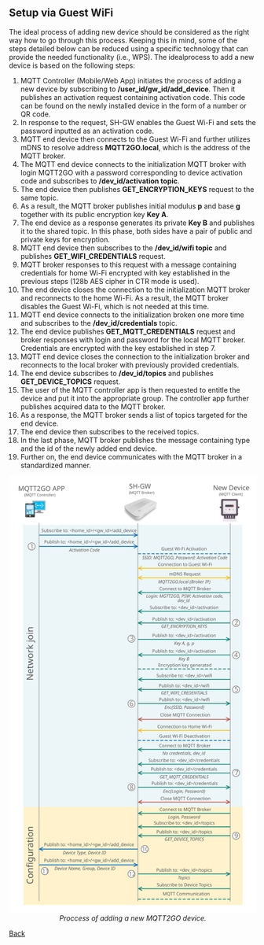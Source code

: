 ## Setup via Guest WiFi
The ideal process of adding new device should be considered as the right way how to go through this process. Keeping this in mind, some of the steps detailed below can be reduced using a specific technology that can provide the needed functionality (i.e., WPS). The idealprocess to add a new device is based on the following steps:

1. MQTT Controller (Mobile/Web App) initiates the process of adding a new device by subscribing to __/user_id/gw_id/add_device__. Then it  publishes an activation request containing activation code. This code can be found on the newly installed device in the form of a number or QR code.
1. In response to the request, SH-GW enables the Guest Wi-Fi and sets the password inputted as an activation code.
1. MQTT end device then connects to the Guest Wi-Fi and further utilizes mDNS to resolve address __MQTT2GO.local__, which is the address of the MQTT broker.
1. The MQTT end device connects to the initialization MQTT broker with login MQTT2GO with a password corresponding to device activation code and subscribes to __/dev_id/activation topic__.
1. The end device then publishes __GET_ENCRYPTION_KEYS__ request to the same topic.
1. As a result, the MQTT broker publishes initial modulus __p__ and base __g__ together with its public encryption key __Key A__.
1. The end device as a response generates its private __Key B__ and publishes it to the shared topic. In this phase, both sides have a pair of public and private keys for encryption.
1. MQTT end device then subscribes to the __/dev_id/wifi topic__ and publishes __GET_WIFI_CREDENTIALS__ request.
1. MQTT broker responses to this request with a message containing credentials for home Wi-Fi encrypted with key established in the previous steps (128b AES cipher in CTR mode is used).
1. The end device closes the connection to the initialization MQTT broker and reconnects to the home Wi-Fi. As a result, the MQTT broker disables the Guest Wi-Fi, which is not needed at this time.
1. MQTT end device connects to the initialization broken one more time and subscribes to the __/dev_id/credentials__ topic.
1. The end device publishes __GET_MQTT_CREDENTIALS__ request and broker responses with login and password for the local MQTT broker. Credentials are encrypted with the key established in step 7.
1. MQTT end device closes the connection to the initialization broker and reconnects to the local broker with previously provided credentials.
1. The end device subscribes to __/dev_id/topics__ and publishes __GET_DEVICE_TOPICS__ request.
1. The user of the MQTT controller app is then requested to entitle the device and put it into the appropriate group. The controller app further publishes acquired data to the MQTT broker.
1. As a response, the MQTT broker sends a list of topics targeted for the end device.
1. The end device then subscribes to the received topics.
1. In the last phase, MQTT broker publishes the message containing type and the id of the newly added end device.
1. Further on, the end device communicates with the MQTT broker in a standardized manner.


<p align="center" >
	<img src="mqtt_setup.svg" alt="Proccess of adding a new MQTT2GO device">
	<em>Proccess of adding a new MQTT2GO device.</em>
</p>

[Back](./)